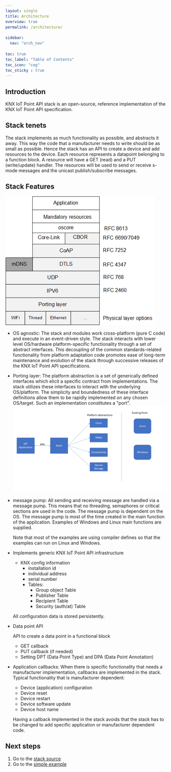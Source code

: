 ```yaml
---
layout: single
title: Architecture
overview: true
permalink: /architecture/

sidebar:
  nav: "arch_nav"

toc: true
toc_label: "Table of Contents"
toc_icon: "cog"
toc_sticky : true
---
```

## Introduction

KNX IoT Point API stack is an open-source, reference implementation of the KNX IoT Point API specification.

## Stack tenets 

The stack implements as much functionality as possible, and abstracts it away.
This way the code that a manufacturer needs to write should be as small as possible.
Hence the stack has an API to create a device and add resources to the device.
Each resource represents a datapoint belonging to a function block.
A resource will have a GET (read) and a PUT (write/update) handler.
The resources will be used to send or receive s-mode messages and the unicast publish/subscribe messages.


## Stack Features

![Stack features](https://raw.githubusercontent.com/KNX-IOT/KNX-IOT-STACK/master/images/knxstack-v1.png)

* OS agnostic: The stack and modules work cross-platform (pure C code) and execute in an event-driven style.
  The stack interacts with lower level OS/hardware platform-specific functionality through a set of abstract interfaces.
  This decoupling of the common  standards-related functionality from platform adaptation code promotes ease of long-term maintenance and evolution of the stack through successive releases of the KNX IoT Point API specifications.

* Porting layer: The platform abstraction is a set of generically defined interfaces which elicit a specific contract from implementations.
  The stack utilizes these interfaces to interact with the underlying OS/platform.
  The simplicity and boundedness of these interface definitions allow them to be rapidly implemented on any chosen OS/target.
  Such an implementation constitutes a "port". ![porting layer](https://raw.githubusercontent.com/KNX-IOT/KNX-IOT-STACK/master/images/porting.png)

* message pump: All sending and receiving message are handled via a message pump.
  This means that no threading, semaphores or critical sections are used in the code. The message pump is dependent on the OS.
  The message pump is most of the time created in the main function of the application.
  Examples of Windows and Linux main functions are supplied.

  Note that most of the examples are using compiler defines so that the examples can run on Linux and Windows.

* Implements generic KNX IoT Point API infrastructure
  
  * KNX config information
    * installation id
    * individual address
    * serial number
    * Tables:
      * Group object Table
      * Publisher Table
      * Recipient Table
      * Security (auth/at) Table

  All configuration data is stored persistently.

* Data point API

    API to create a data point in a functional block

    * GET callback
    * PUT callback (if needed)
    * Setting DPT (Data Point Type) and DPA (Data Point Annotation)

* Application callbacks: When there is specific functionality that needs a manufacturer implementation, callbacks are implemented in the stack.
  Typical functionality that is manufacturer dependent:

  * Device (application) configuration
  * Device reset
  * Device restart
  * Device software update
  * Device host name

  Having a callback implemented in the stack avoids that the stack has to be changed to add specific application or manufacturer dependent code.

## Next steps

1. Go to the [stack source](https://github.com/KNX-IOT/KNX-IOT-STACK)
1. Go to the [simple example](https://github.com/KNX-IOT/Example-Application)
